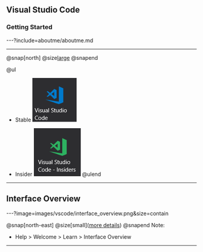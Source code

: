 ## Visual Studio Code
### Getting Started

---?include=aboutme/aboutme.md

---
@snap[north]
@size[large](Builds)
@snapend

@ul
- Stable
![stable](images/vscode/stablebuildicon.png)

- Insider
![insider](images/vscode/insiderbuildicon.png)
@ulend

---

## Interface Overview

---?image=images/vscode/interface_overview.png&size=contain

@snap[north-east]
@size[small]([more details](https://code.visualstudio.com/docs/getstarted/userinterface))
@snapend
Note:
- Help > Welcome > Learn > Interface Overview
---

